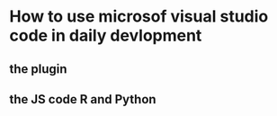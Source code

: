 # How to use microsof visual studio code in daily devlopment

## the plugin
## the JS code R and Python
